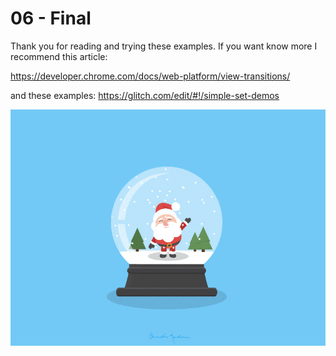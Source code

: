 # 06 - Final
Thank you for reading and trying these examples. If you want know more I recommend this article:

https://developer.chrome.com/docs/web-platform/view-transitions/

and these examples:
https://glitch.com/edit/#!/simple-set-demos

![img.png](gif.gif)
